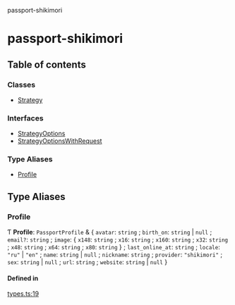 passport-shikimori

# passport-shikimori

## Table of contents

### Classes

- [Strategy](classes/Strategy.md)

### Interfaces

- [StrategyOptions](interfaces/StrategyOptions.md)
- [StrategyOptionsWithRequest](interfaces/StrategyOptionsWithRequest.md)

### Type Aliases

- [Profile](README.md#profile)

## Type Aliases

### Profile

Ƭ **Profile**: `PassportProfile` & \{ `avatar`: `string` ; `birth_on`: `string` \| ``null`` ; `email?`: `string` ; `image`: \{ `x148`: `string` ; `x16`: `string` ; `x160`: `string` ; `x32`: `string` ; `x48`: `string` ; `x64`: `string` ; `x80`: `string`  } ; `last_online_at`: `string` ; `locale`: ``"ru"`` \| ``"en"`` ; `name`: `string` \| ``null`` ; `nickname`: `string` ; `provider`: ``"shikimori"`` ; `sex`: `string` \| ``null`` ; `url`: `string` ; `website`: `string` \| ``null``  }

#### Defined in

[types.ts:19](https://github.com/negezor/passport-shikimori/blob/673d3f51c8ebaa991cdb8bfc7e5c9acbe5d13cef/src/types.ts#L19)
